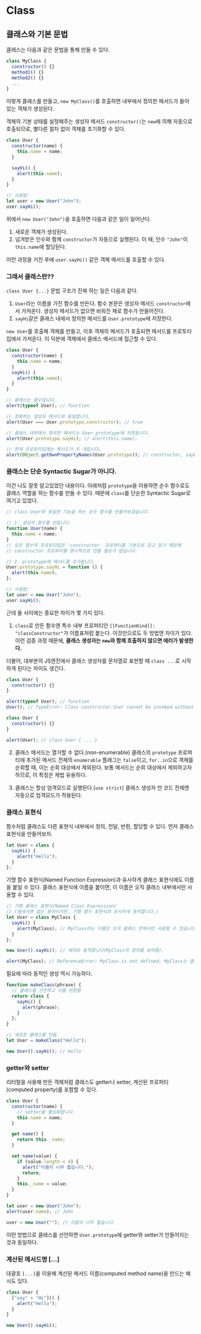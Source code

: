 # Class

## 클래스와 기본 문법

클래스는 다음과 같은 문법을 통해 만들 수 있다.

```js
class MyClass {
  constructor() {}
  method1() {}
  method2() {}
  ...
}
```

이렇게 클래스를 만들고, `new MyClass()`를 호출하면 내부에서 정의한 메서드가 들어 있는 객체가 생성된다.

객체의 기본 상태를 설정해주는 생성자 메서드 `constructor()`는 `new`에 의해 자동으로 호출되므로, 별다른 절차 없이 객체를 초기화할 수 있다.

```js
class User {
  constructor(name) {
    this.name = name;
  }

  sayHi() {
    alert(this.name);
  }
}

// 사용법:
let user = new User("John");
user.sayHi();
```

위에서 `new User("John")`을 호출하면 다음과 같은 일이 일어난다.

1. 새로운 객체가 생성된다.
2. 넘겨받은 인수와 함께 `constructor`가 자동으로 실행된다. 이 때, 인수 `"John"`이 `this.name`에 할당된다.

이런 과정을 거친 후에 `user.sayHi()` 같은 객체 메서드를 호출할 수 있다.

### 그래서 클래스란??

`class User {...}` 문법 구조가 진짜 하는 일은 다음과 같다.

1. `User`라는 이름을 가진 함수를 만든다. 함수 본문은 생성자 메서드 `constructor`에서 가져온다. 생성자 메서드가 없으면 비워진 채로 함수가 만들어진다.
2. `sayHi`같은 클래스 내에서 정의한 메서드를 `User.prototype`에 저장한다.

`new User`를 호출해 객체를 만들고, 이후 객체의 메서드가 호출되면 메서드를 프로토타입에서 가져온다. 이 덕분에 객체에서 클래스 메서드에 접근할 수 있다.

```js
class User {
  constructor(name) {
    this.name = name;
  }
  sayHi() {
    alert(this.name);
  }
}

// 클래스는 함수입니다.
alert(typeof User); // function

// 정확히는 생성자 메서드와 동일합니다.
alert(User === User.prototype.constructor); // true

// 클래스 내부에서 정의한 메서드는 User.prototype에 저장됩니다.
alert(User.prototype.sayHi); // alert(this.name);

// 현재 프로토타입에는 메서드가 두 개입니다.
alert(Object.getOwnPropertyNames(User.prototype)); // constructor, sayHi
```

### 클래스는 **단순 Syntactic Sugar가 아니다.**

이건 나도 잘못 알고있었던 내용이다. 아래처럼 `prototype`을 이용하면 순수 함수로도 클래스 역할을 하는 함수를 만들 수 있다. 때문에 `class`를 단순한 Syntactic Sugar로 여기고 있었다.

```js
// class User와 동일한 기능을 하는 순수 함수를 만들어보겠습니다.

// 1. 생성자 함수를 만듭니다.
function User(name) {
  this.name = name;
}
// 모든 함수의 프로토타입은 'constructor' 프로퍼티를 기본으로 갖고 있기 때문에
// constructor 프로퍼티를 명시적으로 만들 필요가 없습니다.

// 2. prototype에 메서드를 추가합니다.
User.prototype.sayHi = function () {
  alert(this.name);
};

// 사용법:
let user = new User("John");
user.sayHi();
```

근데 둘 사이에는 중요한 차이가 몇 가지 있다.

1. `class`로 만든 함수엔 특수 내부 프로퍼티인 `[[FunctionKind]]: "classConstructor"`가 이름표처럼 붙는다. 이것만으로도 두 방법엔 차이가 있다. 이런 검증 과정 때문에, **클래스 생성자는 `new`와 함께 호출하지 않으면 에러가 발생한다.**

더불어, 대부분의 JS엔진에서 클래스 생성자를 문자열로 표현할 때 `class ...`로 시작하게 된다는 차이도 생긴다.

```js
class User {
  constructor() {}
}

alert(typeof User); // function
User(); // TypeError: Class constructor User cannot be invoked without 'new'
```

```js
class User {
  constructor() {}
}

alert(User); // class User { ... }
```

2. 클래스 메서드는 열거할 수 없다.(non-enumerable) 클래스의 `prototype` 프로퍼티에 추가된 메서드 전체의 `enumerable` 플래그는 `false`이고, `for..in`으로 객체를 순회할 때, 이는 순회 대상에서 제외된다. 보통 메서드는 순회 대상에서 제외하고자 하므로, 이 특징은 제법 유용하다.

3. 클래스는 항상 엄격모드로 실행된다.(`use strict`) 클래스 생성자 안 코드 전체엔 자동으로 엄격모드가 적용된다.

### 클래스 표현식

함수처럼 클래스도 다른 표현식 내부에서 정의, 전달, 반환, 할당할 수 있다.
먼저 클래스 표현식을 만들어보자.

```js
let User = class {
  sayHi() {
    alert("Hello");
  }
};
```

기명 함수 표현식(Named Function Expression)과 유사하게 클래스 표현식에도 이름을 붙일 수 있다.
클래스 표현식에 이름을 붙이면, 이 이름은 오직 클래스 내부에서만 사용할 수 있다.

```js
// 기명 클래스 표현식(Named Class Expression)
// (명세서엔 없는 용어이지만, 기명 함수 표현식과 유사하게 동작합니다.)
let User = class MyClass {
  sayHi() {
    alert(MyClass); // MyClass라는 이름은 오직 클래스 안에서만 사용할 수 있습니다.
  }
};

new User().sayHi(); // 제대로 동작합니다(MyClass의 정의를 보여줌).

alert(MyClass); // ReferenceError: MyClass is not defined, MyClass는 클래스 밖에서 사용할 수 없습니다.
```

필요에 따라 동적인 생성 역시 가능하다.

```js
function makeClass(phrase) {
  // 클래스를 선언하고 이를 반환함
  return class {
    sayHi() {
      alert(phrase);
    }
  };
}

// 새로운 클래스를 만듦
let User = makeClass("Hello");

new User().sayHi(); // Hello
```

### getter와 setter

리터럴을 사용해 만든 객체처럼 클래스도 getter나 setter, 계산된 프로퍼티(computed property)를 포함할 수 있다.

```js
class User {
  constructor(name) {
    // setter를 활성화합니다.
    this.name = name;
  }

  get name() {
    return this._name;
  }

  set name(value) {
    if (value.length < 4) {
      alert("이름이 너무 짧습니다.");
      return;
    }
    this._name = value;
  }
}

let user = new User("John");
alert(user.name); // John

user = new User(""); // 이름이 너무 짧습니다.
```

이런 방법으로 클래스를 선언하면 `User.prototype`에 getter와 setter가 만들어지는 것과 동일하다.

### 계산된 메서드명 [...]

대괄호 `[...]`을 이용해 계산된 메서드 이름(computed method name)을 만드는 예시도 있다.

```js
class User {
  ["say" + "Hi"]() {
    alert("Hello");
  }
}

new User().sayHi();
```
